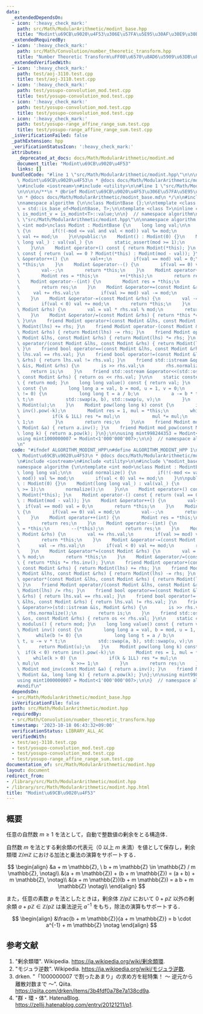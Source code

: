 ```yaml
---
data:
  _extendedDependsOn:
  - icon: ':heavy_check_mark:'
    path: src/Math/ModularArithmetic/modint_base.hpp
    title: "Modint\u69CB\u9020\u4F53\u306E\u57FA\u5E95\u30AF\u30E9\u30B9"
  _extendedRequiredBy:
  - icon: ':heavy_check_mark:'
    path: src/Math/Convolution/number_theoretic_transform.hpp
    title: "Number Theoretic Transform\uFF08\u6570\u8AD6\u5909\u63DB\uFF09"
  _extendedVerifiedWith:
  - icon: ':heavy_check_mark:'
    path: test/aoj-3110.test.cpp
    title: test/aoj-3110.test.cpp
  - icon: ':heavy_check_mark:'
    path: test/yosupo-convolution_mod.test.cpp
    title: test/yosupo-convolution_mod.test.cpp
  - icon: ':heavy_check_mark:'
    path: test/yosupo-convolution_mod.test.cpp
    title: test/yosupo-convolution_mod.test.cpp
  - icon: ':heavy_check_mark:'
    path: test/yosupo-range_affine_range_sum.test.cpp
    title: test/yosupo-range_affine_range_sum.test.cpp
  _isVerificationFailed: false
  _pathExtension: hpp
  _verificationStatusIcon: ':heavy_check_mark:'
  attributes:
    _deprecated_at_docs: docs/Math/ModularArithmetic/modint.md
    document_title: "Modint\u69CB\u9020\u4F53"
    links: []
  bundledCode: "#line 1 \"src/Math/ModularArithmetic/modint.hpp\"\n\n\n\n/**\n * @brief\
    \ Modint\u69CB\u9020\u4F53\n * @docs docs/Math/ModularArithmetic/modint.md\n */\n\
    \n#include <iostream>\n#include <utility>\n\n#line 1 \"src/Math/ModularArithmetic/modint_base.hpp\"\
    \n\n\n\n/**\n * @brief Modint\u69CB\u9020\u4F53\u306E\u57FA\u5E95\u30AF\u30E9\u30B9\
    \n * @docs docs/Math/ModularArithmetic/modint_base.md\n */\n\n#include <type_traits>\n\
    \nnamespace algorithm {\n\nclass ModintBase {};\n\ntemplate <class T>\nusing is_modint\
    \ = std::is_base_of<ModintBase, T>;\n\ntemplate <class T>\ninline constexpr bool\
    \ is_modint_v = is_modint<T>::value;\n\n}  // namespace algorithm\n\n\n#line 13\
    \ \"src/Math/ModularArithmetic/modint.hpp\"\n\nnamespace algorithm {\n\ntemplate\
    \ <int mod>\nclass Modint : ModintBase {\n    long long val;\n\n    void normalize()\
    \ {\n        if(!(-mod <= val and val < mod)) val %= mod;\n        if(val < 0)\
    \ val += mod;\n    }\n\npublic:\n    Modint() : Modint(0) {}\n    Modint(long\
    \ long val_) : val(val_) {\n        static_assert(mod >= 1);\n        normalize();\n\
    \    }\n\n    Modint operator+() const { return Modint(*this); }\n    Modint operator-()\
    \ const { return (val == 0 ? Modint(*this) : Modint(mod - val)); }\n    Modint\
    \ &operator++() {\n        val++;\n        if(val == mod) val = 0;\n        return\
    \ *this;\n    }\n    Modint &operator--() {\n        if(val == 0) val = mod;\n\
    \        val--;\n        return *this;\n    }\n    Modint operator++(int) {\n\
    \        Modint res = *this;\n        ++(*this);\n        return res;\n    }\n\
    \    Modint operator--(int) {\n        Modint res = *this;\n        --(*this);\n\
    \        return res;\n    }\n    Modint &operator+=(const Modint &rhs) {\n   \
    \     val += rhs.val;\n        if(val >= mod) val -= mod;\n        return *this;\n\
    \    }\n    Modint &operator-=(const Modint &rhs) {\n        val -= rhs.val;\n\
    \        if(val < 0) val += mod;\n        return *this;\n    }\n    Modint &operator*=(const\
    \ Modint &rhs) {\n        val = val * rhs.val % mod;\n        return *this;\n\
    \    }\n    Modint &operator/=(const Modint &rhs) { return *this *= rhs.inv();\
    \ }\n\n    friend Modint operator+(const Modint &lhs, const Modint &rhs) { return\
    \ Modint(lhs) += rhs; }\n    friend Modint operator-(const Modint &lhs, const\
    \ Modint &rhs) { return Modint(lhs) -= rhs; }\n    friend Modint operator*(const\
    \ Modint &lhs, const Modint &rhs) { return Modint(lhs) *= rhs; }\n    friend Modint\
    \ operator/(const Modint &lhs, const Modint &rhs) { return Modint(lhs) /= rhs;\
    \ }\n    friend bool operator==(const Modint &lhs, const Modint &rhs) { return\
    \ lhs.val == rhs.val; }\n    friend bool operator!=(const Modint &lhs, const Modint\
    \ &rhs) { return lhs.val != rhs.val; }\n    friend std::istream &operator>>(std::istream\
    \ &is, Modint &rhs) {\n        is >> rhs.val;\n        rhs.normalize();\n    \
    \    return is;\n    }\n    friend std::ostream &operator<<(std::ostream &os,\
    \ const Modint &rhs) { return os << rhs.val; }\n\n    static constexpr int modulus()\
    \ { return mod; }\n    long long value() const { return val; }\n    Modint inv()\
    \ const {\n        long long a = val, b = mod, u = 1, v = 0;\n        while(b\
    \ != 0) {\n            long long t = a / b;\n            a -= b * t, u -= v *\
    \ t;\n            std::swap(a, b), std::swap(u, v);\n        }\n        return\
    \ Modint(u);\n    }\n    Modint pow(long long k) const {\n        if(k < 0) return\
    \ inv().pow(-k);\n        Modint res = 1, mul = *this;\n        while(k > 0) {\n\
    \            if(k & 1LL) res *= mul;\n            mul *= mul;\n            k >>=\
    \ 1;\n        }\n        return res;\n    }\n\n    friend Modint mod_inv(const\
    \ Modint &a) { return a.inv(); }\n    friend Modint mod_pow(const Modint &a, long\
    \ long k) { return a.pow(k); }\n};\n\nusing mint998244353 = Modint<998'244'353>;\n\
    using mint1000000007 = Modint<1'000'000'007>;\n\n}  // namespace algorithm\n\n\
    \n"
  code: "#ifndef ALGORITHM_MODINT_HPP\n#define ALGORITHM_MODINT_HPP 1\n\n/**\n * @brief\
    \ Modint\u69CB\u9020\u4F53\n * @docs docs/Math/ModularArithmetic/modint.md\n */\n\
    \n#include <iostream>\n#include <utility>\n\n#include \"modint_base.hpp\"\n\n\
    namespace algorithm {\n\ntemplate <int mod>\nclass Modint : ModintBase {\n   \
    \ long long val;\n\n    void normalize() {\n        if(!(-mod <= val and val <\
    \ mod)) val %= mod;\n        if(val < 0) val += mod;\n    }\n\npublic:\n    Modint()\
    \ : Modint(0) {}\n    Modint(long long val_) : val(val_) {\n        static_assert(mod\
    \ >= 1);\n        normalize();\n    }\n\n    Modint operator+() const { return\
    \ Modint(*this); }\n    Modint operator-() const { return (val == 0 ? Modint(*this)\
    \ : Modint(mod - val)); }\n    Modint &operator++() {\n        val++;\n      \
    \  if(val == mod) val = 0;\n        return *this;\n    }\n    Modint &operator--()\
    \ {\n        if(val == 0) val = mod;\n        val--;\n        return *this;\n\
    \    }\n    Modint operator++(int) {\n        Modint res = *this;\n        ++(*this);\n\
    \        return res;\n    }\n    Modint operator--(int) {\n        Modint res\
    \ = *this;\n        --(*this);\n        return res;\n    }\n    Modint &operator+=(const\
    \ Modint &rhs) {\n        val += rhs.val;\n        if(val >= mod) val -= mod;\n\
    \        return *this;\n    }\n    Modint &operator-=(const Modint &rhs) {\n \
    \       val -= rhs.val;\n        if(val < 0) val += mod;\n        return *this;\n\
    \    }\n    Modint &operator*=(const Modint &rhs) {\n        val = val * rhs.val\
    \ % mod;\n        return *this;\n    }\n    Modint &operator/=(const Modint &rhs)\
    \ { return *this *= rhs.inv(); }\n\n    friend Modint operator+(const Modint &lhs,\
    \ const Modint &rhs) { return Modint(lhs) += rhs; }\n    friend Modint operator-(const\
    \ Modint &lhs, const Modint &rhs) { return Modint(lhs) -= rhs; }\n    friend Modint\
    \ operator*(const Modint &lhs, const Modint &rhs) { return Modint(lhs) *= rhs;\
    \ }\n    friend Modint operator/(const Modint &lhs, const Modint &rhs) { return\
    \ Modint(lhs) /= rhs; }\n    friend bool operator==(const Modint &lhs, const Modint\
    \ &rhs) { return lhs.val == rhs.val; }\n    friend bool operator!=(const Modint\
    \ &lhs, const Modint &rhs) { return lhs.val != rhs.val; }\n    friend std::istream\
    \ &operator>>(std::istream &is, Modint &rhs) {\n        is >> rhs.val;\n     \
    \   rhs.normalize();\n        return is;\n    }\n    friend std::ostream &operator<<(std::ostream\
    \ &os, const Modint &rhs) { return os << rhs.val; }\n\n    static constexpr int\
    \ modulus() { return mod; }\n    long long value() const { return val; }\n   \
    \ Modint inv() const {\n        long long a = val, b = mod, u = 1, v = 0;\n  \
    \      while(b != 0) {\n            long long t = a / b;\n            a -= b *\
    \ t, u -= v * t;\n            std::swap(a, b), std::swap(u, v);\n        }\n \
    \       return Modint(u);\n    }\n    Modint pow(long long k) const {\n      \
    \  if(k < 0) return inv().pow(-k);\n        Modint res = 1, mul = *this;\n   \
    \     while(k > 0) {\n            if(k & 1LL) res *= mul;\n            mul *=\
    \ mul;\n            k >>= 1;\n        }\n        return res;\n    }\n\n    friend\
    \ Modint mod_inv(const Modint &a) { return a.inv(); }\n    friend Modint mod_pow(const\
    \ Modint &a, long long k) { return a.pow(k); }\n};\n\nusing mint998244353 = Modint<998'244'353>;\n\
    using mint1000000007 = Modint<1'000'000'007>;\n\n}  // namespace algorithm\n\n\
    #endif\n"
  dependsOn:
  - src/Math/ModularArithmetic/modint_base.hpp
  isVerificationFile: false
  path: src/Math/ModularArithmetic/modint.hpp
  requiredBy:
  - src/Math/Convolution/number_theoretic_transform.hpp
  timestamp: '2023-10-18 06:43:32+09:00'
  verificationStatus: LIBRARY_ALL_AC
  verifiedWith:
  - test/aoj-3110.test.cpp
  - test/yosupo-convolution_mod.test.cpp
  - test/yosupo-convolution_mod.test.cpp
  - test/yosupo-range_affine_range_sum.test.cpp
documentation_of: src/Math/ModularArithmetic/modint.hpp
layout: document
redirect_from:
- /library/src/Math/ModularArithmetic/modint.hpp
- /library/src/Math/ModularArithmetic/modint.hpp.html
title: "Modint\u69CB\u9020\u4F53"
---
```

## 概要

任意の自然数 $m \geq 1$ を法として，自動で整数値の剰余をとる構造体．

自然数 $m$ を法とする剰余類の代表元（$0$ 以上 $m$ 未満）を値として保存し，剰余類環 $\mathbb{Z}/m\mathbb{Z}$ における加法と乗法の演算をサポートする．

$$
\begin{align}
&a + m \mathbb{Z}, \ b + m \mathbb{Z} \in \mathbb{Z} / m \mathbb{Z}, \notag\\
&(a + m \mathbb{Z}) + (b + m \mathbb{Z}) = (a + b) + m \mathbb{Z}, \notag\\
&(a + m \mathbb{Z})(b + m \mathbb{Z}) = a b + m \mathbb{Z} \notag\\
\end{align}
$$

また，任意の素数 $p$ を法としたときは，剰余体 $\mathbb{Z}/p\mathbb{Z}$ において $0+p\mathbb{Z}$ 以外の剰余類  $a+p\mathbb{Z} \in \mathbb{Z}/p\mathbb{Z}$ は乗法逆元 $a^{-1}$ をもち，除法の演算もサポートする．

$$
\begin{align}
&\frac{b + m \mathbb{Z}}{a + m \mathbb{Z}} = b \cdot a^{-1} + m \mathbb{Z} \notag
\end{align}
$$


## 参考文献

1. "剰余類環". Wikipedia. <https://ja.wikipedia.org/wiki/剰余類環>.
1. "モジュラ逆数". Wikipedia. <https://ja.wikipedia.org/wiki/モジュラ逆数>.
1. drken. "「1000000007 で割ったあまり」の求め方を総特集！ 〜 逆元から離散対数まで 〜". Qiita. <https://qiita.com/drken/items/3b4fdf0a78e7a138cd9a>.
1. "群・環・体". HatenaBlog. <https://zellij.hatenablog.com/entry/20121211/p1>.
